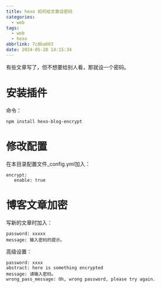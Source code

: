 ```yaml
---
title: hexo 如何给文章设密码
categories:
  - web
tags: 
  - web
  - hexo
abbrlink: 7c8ba603
date: 2024-05-28 14:15:34
---
```

有些文章写了，但不想要给别人看，那就设一个密码。
<!-- less -->
# 安装插件
命令：
```
npm install hexo-blog-encrypt
```
# 修改配置
在本目录配置文件_config.yml加入：
```
encrypt:
   enable: true
```
# 博客文章加密
写新的文章时加入：
```
password: xxxxx
message: 输入密码的提示。
```
高级设置：
```
password: xxxx
abstract: here is something encrypted
message: 请输入密码。
wrong_pass_message: Oh, wrong password, please try again.
```
